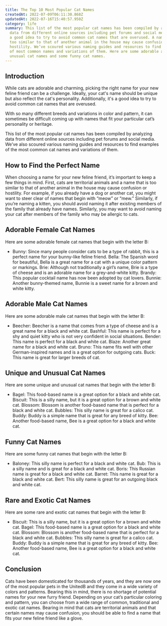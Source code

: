 ```yaml
---
title: The Top 10 Most Popular Cat Names
createdAt: 2022-07-09T06:11:30.868Z
updatedAt: 2022-07-16T15:40:57.950Z
category: life
summary: This list of the most popular cat names has been compiled by analyzing
  data from different online sources including pet forums and social media. It's
  a good idea to try to avoid common cat names that are overused. A name that is
  too similar to that of another animal in the house may cause confusion or
  hostility. We’ve scoured various naming guides and resources to find examples
  of most common names and variations of them. Here are some adorable and
  unusual cat names and some funny cat names.
---
```


## Introduction

While cats are adorable and charming, picking the right name for your new feline friend can be a challenge. Ideally, your cat's name should be unique but also reflect the cat's personality. Additionally, it's a good idea to try to avoid common cat names that are overused.

With so many different breeds and variations in color and pattern, it can sometimes be difficult coming up with names that fit your particular cat’s personality or heritage.

This list of the most popular cat names has been compiled by analyzing data from different online sources including pet forums and social media. We’ve also scoured various naming guides and resources to find examples of the most common cat names and variations of them.

## How to Find the Perfect Name

When choosing a name for your new feline friend, it’s important to keep a few things in mind. First, cats are territorial animals and a name that is too similar to that of another animal in the house may cause confusion or hostility.
For example, if you already have a dog or another cat, you might want to steer clear of names that begin with “meow” or “mew.” Similarly, if you’re naming a kitten, you should avoid naming it after existing members of the family that already have names.
Similarly, you may want to avoid naming your cat after members of the family who may be allergic to cats.

## Adorable Female Cat Names

Here are some adorable female cat names that begin with the letter B:

- Bunny: Since many people consider cats to be a type of rabbit, this is a perfect name for your bunny-like feline friend.
Bella: The Spanish word for beautiful, Bella is a great name for a cat with a unique color pattern or markings.
Brie: Although not traditionally a girl’s name, Brie is a type of cheese and is an adorable name for a grey-and-white kitty.
Brandy: This popular cocktail name has now been adopted by cat lovers.
Bunnie: Another bunny-themed name, Bunnie is a sweet name for a brown and white kitty.

## Adorable Male Cat Names

Here are some adorable male cat names that begin with the letter B:

- Beecher: Beecher is a name that comes from a type of cheese and is a great name for a black and white cat.
Bashful: This name is perfect for a shy and quiet kitty who is not very confident in social situations.
Bender: This name is perfect for a black and white cat.
Blaze: Another great name for a black and white cat.
Bruno: This name fits well with other German-inspired names and is a great option for outgoing cats.
Buck: This name is great for larger breeds of cat.

## Unique and Unusual Cat Names

Here are some unique and unusual cat names that begin with the letter B:

- Bagel: This food-based name is a great option for a black and white cat.
Biscuit: This is a silly name, but it is a great option for a brown and white cat.
Blossom: Blossom is another food-based name that is perfect for a black and white cat.
Bubbles: This silly name is great for a calico cat.
Buddy: Buddy is a simple name that is great for any breed of kitty.
Bee: Another food-based name, Bee is a great option for a black and white cat.

## Funny Cat Names

Here are some funny cat names that begin with the letter B:

- Baloney: This silly name is perfect for a black and white cat.
Bub: This is a silly name and is great for a black and white cat.
Boris: This Russian name is great for a black and white cat.
Barret: This name is great for a black and white cat.
Bert: This silly name is great for an outgoing black and white cat.

## Rare and Exotic Cat Names

Here are some rare and exotic cat names that begin with the letter B:

- Biscuit: This is a silly name, but it is a great option for a brown and white cat.
Bagel: This food-based name is a great option for a black and white cat.
Blossom: Blossom is another food-based name that is perfect for a black and white cat.
Bubbles: This silly name is great for a calico cat.
Buddy: Buddy is a simple name that is great for any breed of kitty.
Bee: Another food-based name, Bee is a great option for a black and white cat.

## Conclusion

Cats have been domesticated for thousands of years, and they are now one of the most popular pets in the UnitedB and they come in a wide variety of colors and patterns.
Bearing this in mind, there is no shortage of potential names for your new furry friend.
Depending on your cat’s particular coloring and pattern, you can choose from a wide range of common, traditional and exotic cat names.
Bearing in mind that cats are territorial animals and that certain names may cause confusion, you should be able to find a name that fits your new feline friend like a glove.
